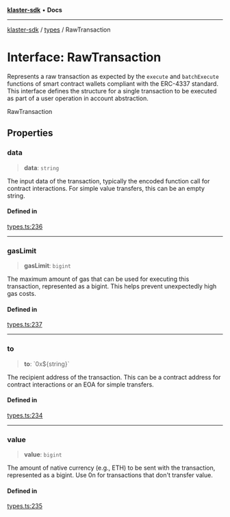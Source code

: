 [**klaster-sdk**](../../README.md) • **Docs**

***

[klaster-sdk](../../README.md) / [types](../README.md) / RawTransaction

# Interface: RawTransaction

Represents a raw transaction as expected by the `execute` and `batchExecute` functions
of smart contract wallets compliant with the ERC-4337 standard.
This interface defines the structure for a single transaction to be executed
as part of a user operation in account abstraction.

 RawTransaction

## Properties

### data

> **data**: `string`

The input data of the transaction, typically the encoded function
  call for contract interactions. For simple value transfers, this can be an empty string.

#### Defined in

[types.ts:236](https://github.com/0xPolycode/klaster-sdk/blob/df98c9e368e7c318a0e9124db84ae28b572c7361/src/types.ts#L236)

***

### gasLimit

> **gasLimit**: `bigint`

The maximum amount of gas that can be used for executing
  this transaction, represented as a bigint. This helps prevent unexpectedly high gas costs.

#### Defined in

[types.ts:237](https://github.com/0xPolycode/klaster-sdk/blob/df98c9e368e7c318a0e9124db84ae28b572c7361/src/types.ts#L237)

***

### to

> **to**: \`0x$\{string\}\`

The recipient address of the transaction. This can be a contract
  address for contract interactions or an EOA for simple transfers.

#### Defined in

[types.ts:234](https://github.com/0xPolycode/klaster-sdk/blob/df98c9e368e7c318a0e9124db84ae28b572c7361/src/types.ts#L234)

***

### value

> **value**: `bigint`

The amount of native currency (e.g., ETH) to be sent with the
  transaction, represented as a bigint. Use 0n for transactions that don't transfer value.

#### Defined in

[types.ts:235](https://github.com/0xPolycode/klaster-sdk/blob/df98c9e368e7c318a0e9124db84ae28b572c7361/src/types.ts#L235)
